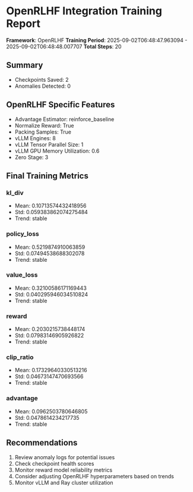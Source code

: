 # OpenRLHF Integration Training Report

**Framework**: OpenRLHF
**Training Period**: 2025-09-02T06:48:47.963094 - 2025-09-02T06:48:48.007707
**Total Steps**: 20

## Summary

- Checkpoints Saved: 2
- Anomalies Detected: 0

## OpenRLHF Specific Features

- Advantage Estimator: reinforce_baseline
- Normalize Reward: True
- Packing Samples: True
- vLLM Engines: 8
- vLLM Tensor Parallel Size: 1
- vLLM GPU Memory Utilization: 0.6
- Zero Stage: 3

## Final Training Metrics

### kl_div
- Mean: 0.10713574432418956
- Std: 0.059383862074275484
- Trend: stable

### policy_loss
- Mean: 0.5219874910063859
- Std: 0.07494538688302078
- Trend: stable

### value_loss
- Mean: 0.32100586171169443
- Std: 0.040295946034510824
- Trend: stable

### reward
- Mean: 0.2030215738448174
- Std: 0.07983146905926822
- Trend: stable

### clip_ratio
- Mean: 0.17329640330513216
- Std: 0.04673147470693566
- Trend: stable

### advantage
- Mean: 0.0962503780646805
- Std: 0.0478614234217735
- Trend: stable

## Recommendations

1. Review anomaly logs for potential issues
2. Check checkpoint health scores
3. Monitor reward model reliability metrics
4. Consider adjusting OpenRLHF hyperparameters based on trends
5. Monitor vLLM and Ray cluster utilization
